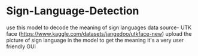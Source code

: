 # Sign-Language-Detection
use this model to decode the meaning of sign languages 
data source- UTK face (https://www.kaggle.com/datasets/jangedoo/utkface-new)
upload the picture of sign language in the model to get the meaning 
it's a very user friendly GUI
